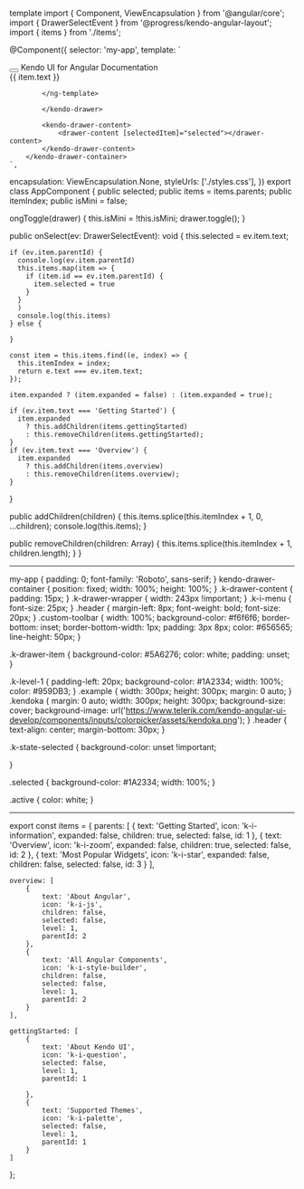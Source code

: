 template
import { Component, ViewEncapsulation } from '@angular/core';
import { DrawerSelectEvent } from '@progress/kendo-angular-layout';
import { items } from './items';

@Component({
selector: 'my-app',
template: `
<div class="custom-toolbar">
<button kendoButton icon="menu" look="flat" (click)="ongToggle(drawer)"></button>
<span class="header"> Kendo UI for Angular Documentation </span>
</div>
<kendo-drawer-container>
<kendo-drawer #drawer [miniWidth]="90" [mini]="true" [items]="items" mode="push" [expanded]="true" [autoCollapse]="false" (select)="onSelect($event)">
<ng-template  kendoDrawerItemTemplate let-item>
<div class="k-level-{{ item.level }}" [ngClass]="item.selected ? 'selected' : ''">
<span class="k-icon {{ item.icon }}"></span>
<span *ngIf="item.expanded && item.children && isMini" class="k-icon k-i-arrow-chevron-down" style="margin-left: auto; line-height: inherit"></span>
<span *ngIf="!item.expanded && item.children && isMini" class="k-icon k-i-arrow-chevron-right" style="margin-left: auto; line-height: inherit"></span>
<span *ngIf="!isMini" [ngClass]="item.text == selected ? 'active' : ''">{{ item.text }}</span>
<span
*ngIf="item.expanded && item.children"
class="k-icon k-i-arrow-chevron-down"
style="margin-left: auto; line-height: inherit" ></span>
<span
\*ngIf="!item.expanded && item.children"
class="k-icon k-i-arrow-chevron-right"
style="margin-left: auto; line-height: inherit" ></span>
</div>

            </ng-template>

            </kendo-drawer>

            <kendo-drawer-content>
                <drawer-content [selectedItem]="selected"></drawer-content>
            </kendo-drawer-content>
        </kendo-drawer-container>
    `,

encapsulation: ViewEncapsulation.None,
styleUrls: ['./styles.css'],
})
export class AppComponent {
public selected;
public items = items.parents;
public itemIndex;
public isMini = false;

ongToggle(drawer) {
this.isMini = !this.isMini;
drawer.toggle();
}

public onSelect(ev: DrawerSelectEvent): void {
this.selected = ev.item.text;

    if (ev.item.parentId) {
      console.log(ev.item.parentId)
      this.items.map(item => {
        if (item.id == ev.item.parentId) {
          item.selected = true
        }
      }
      )
      console.log(this.items)
    } else {

    }

    const item = this.items.find((e, index) => {
      this.itemIndex = index;
      return e.text === ev.item.text;
    });

    item.expanded ? (item.expanded = false) : (item.expanded = true);

    if (ev.item.text === 'Getting Started') {
      item.expanded
        ? this.addChildren(items.gettingStarted)
        : this.removeChildren(items.gettingStarted);
    }
    if (ev.item.text === 'Overview') {
      item.expanded
        ? this.addChildren(items.overview)
        : this.removeChildren(items.overview);
    }

}

public addChildren(children) {
this.items.splice(this.itemIndex + 1, 0, ...children);
console.log(this.items);
}

public removeChildren(children: Array<any>) {
this.items.splice(this.itemIndex + 1, children.length);
}
}

---

my-app {
padding: 0;
font-family: 'Roboto', sans-serif;
}
kendo-drawer-container {
position: fixed;
width: 100%;
height: 100%;
}
.k-drawer-content {
padding: 15px;
}
.k-drawer-wrapper {
width: 243px !important;
}
.k-i-menu {
font-size: 25px;
}
.header {
margin-left: 8px;
font-weight: bold;
font-size: 20px;
}
.custom-toolbar {
width: 100%;
background-color: #f6f6f6;
border-bottom: inset;
border-bottom-width: 1px;
padding: 3px 8px;
color: #656565;
line-height: 50px;
}

.k-drawer-item {
background-color: #5A6276;
color: white;
padding: unset;
}

.k-level-1 {
padding-left: 20px;
background-color: #1A2334;
width: 100%;
color: #959DB3;
}
.example {
width: 300px;
height: 300px;
margin: 0 auto;
}
.kendoka {
margin: 0 auto;
width: 300px;
height: 300px;
background-size: cover;
background-image: url('https://www.telerik.com/kendo-angular-ui-develop/components/inputs/colorpicker/assets/kendoka.png');
}
.header {
text-align: center;
margin-bottom: 30px;
}

.k-state-selected {
background-color: unset !important;

}

.selected {
background-color: #1A2334;
width: 100%;
}

.active {
color: white;
}

---

export const items = {
parents: [
{
text: 'Getting Started',
icon: 'k-i-information',
expanded: false,
children: true,
selected: false,
id: 1
},
{
text: 'Overview',
icon: 'k-i-zoom',
expanded: false,
children: true,
selected: false,
id: 2
},
{
text: 'Most Popular Widgets',
icon: 'k-i-star',
expanded: false,
children: false,
selected: false,
id: 3
}
],

    overview: [
        {
            text: 'About Angular',
            icon: 'k-i-js',
            children: false,
            selected: false,
            level: 1,
            parentId: 2
        },
        {
            text: 'All Angular Components',
            icon: 'k-i-style-builder',
            children: false,
            selected: false,
            level: 1,
            parentId: 2
        }
    ],

    gettingStarted: [
        {
            text: 'About Kendo UI',
            icon: 'k-i-question',
            selected: false,
            level: 1,
            parentId: 1

        },
        {
            text: 'Supported Themes',
            icon: 'k-i-palette',
            selected: false,
            level: 1,
            parentId: 1
        }
    ]

};
